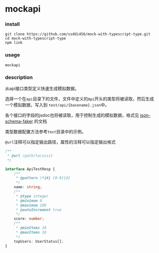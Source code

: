 mockapi
=======

### install 

```
git clone https://github.com/ssddi456/mock-with-typescript-type.git
cd mock-with-typescript-type
npm link
```

### usage

```
mockapi
```

### description

从api接口类型定义快速生成模拟数据。

选择一个在`api`目录下的文件，文件中定义的`Api`开头的类型将被读取，然后生成一个模拟数据，写入到
`test/api/{basename}.json`中。

各个接口的字段的jsdoc也将被读取，用于控制生成的模拟数据，格式见
[json-schema-faker](https://github.com/json-schema-faker/json-schema-faker) 的文档

类型数据配置方法参考`test`目录中的示例。

```@url```注释可以指定输出路径，属性的注释可以指定输出格式

```typescript
/**
 * @url /path/to/visit
 */

interface ApiTestResp {
    /**
     * @pattern \*{4} [0-9]{4}
     */
    name: string;
    /**
     * @type integer
     * @minimum 0
     * @maximum 100
     * @autoIncrement true
     */
    score: number;
    /**
     * @minItems 10
     * @maxItems 10
     */
    topUsers: UserStatus[];
}
```

